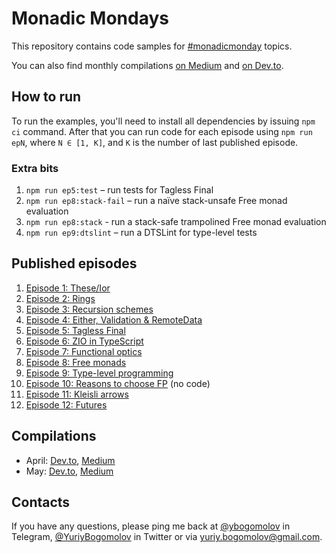 # Monadic Mondays

This repository contains code samples for [#monadicmonday](https://twitter.com/hashtag/monadicmonday) topics.

You can also find monthly compilations [on Medium](https://medium.com/tag/monadicmonday/archive) and [on Dev.to](https://dev.to/t/monadicmonday).

## How to run

To run the examples, you'll need to install all dependencies by issuing `npm ci` command. After that you can run code for each episode using `npm run epN`, where `N ∈ [1, K]`, and `K` is the number of last published episode.

### Extra bits

1. `npm run ep5:test` – run tests for Tagless Final
2. `npm run ep8:stack-fail` – run a naïve stack-unsafe Free monad evaluation
3. `npm run ep8:stack` - run a stack-safe trampolined Free monad evaluation
4. `npm run ep9:dtslint` – run a DTSLint for type-level tests

## Published episodes

1. [Episode 1: These/Ior](https://twitter.com/YuriyBogomolov/status/1112712151062458370)
2. [Episode 2: Rings](https://twitter.com/YuriyBogomolov/status/1115202088080953346)
3. [Episode 3: Recursion schemes](https://twitter.com/YuriyBogomolov/status/1117723946005213185)
4. [Episode 4: Either, Validation & RemoteData](https://twitter.com/YuriyBogomolov/status/1120345997509648386)
5. [Episode 5: Tagless Final](https://twitter.com/YuriyBogomolov/status/1122892243596140545)
6. [Episode 6: ZIO in TypeScript](https://twitter.com/YuriyBogomolov/status/1125403292530507776)
7. [Episode 7: Functional optics](https://twitter.com/YuriyBogomolov/status/1127887720431390721)
8. [Episode 8: Free monads](https://twitter.com/YuriyBogomolov/status/1130415558556565504)
9. [Episode 9: Type-level programming](https://twitter.com/YuriyBogomolov/status/1132965709275963393)
10. [Episode 10: Reasons to choose FP](https://twitter.com/YuriyBogomolov/status/1135540508590268418) (no code)
11. [Episode 11: Kleisli arrows](https://twitter.com/YuriyBogomolov/status/1140569042299867136)
12. [Episode 12: Futures](https://twitter.com/YuriyBogomolov/status/1145705040327467011)

## Compilations

- April: [Dev.to](https://dev.to/ybogomolov/monadicmonday-compilation-april-pjo), [Medium](https://link.medium.com/GYuOlzTzfW)
- May: [Dev.to](https://dev.to/ybogomolov/monadicmonday-compilation-may-5d3c), [Medium](https://medium.com/@yuriybogomolov/monadicmonday-compilation-may-57d27f771a3a)

## Contacts

If you have any questions, please ping me back at [@ybogomolov](https://t.me/ybogomolov) in Telegram, [@YuriyBogomolov](https://twitter.com/YuriyBogomolov) in Twitter or via [yuriy.bogomolov@gmail.com](mailto:yuriy.bogomolov@gmail.com?subject=Monadic%20Monday%20feedback).
